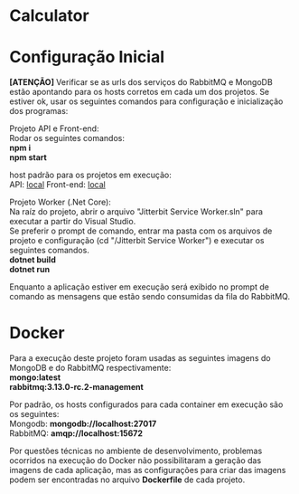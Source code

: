 # Calculator

# Configuração Inicial
<strong>[ATENÇÃO]</strong> Verificar se as urls dos serviços do RabbitMQ e MongoDB estão apontando para os hosts corretos em cada um dos projetos.
Se estiver ok, usar os seguintes comandos para  configuração e inicialização dos programas:

<p>Projeto API e Front-end:<br> 
Rodar os seguintes comandos:<br>
<strong>npm i</strong><br>
<strong>npm start</strong>

host padrão para os projetos em execução:<br>
API: [local](http://localhost:3000)
Front-end: [local](http://localhost:4200)

<p>Projeto Worker (.Net Core):<br>
Na raíz do projeto, abrir o arquivo "Jitterbit Service Worker.sln" para executar a partir do Visual Studio.<br>
Se preferir o prompt de comando, entrar ma pasta com os arquivos de projeto e configuração (cd "/Jitterbit Service Worker") e executar os seguintes comandos.<br>
<strong>dotnet build</strong><br>
<strong>dotnet run</strong><br>
  
Enquanto a aplicação estiver em execução será exibido no prompt de comando as mensagens que estão sendo consumidas da fila do RabbitMQ.

# Docker
Para a execução deste projeto foram usadas as seguintes imagens do MongoDB e do RabbitMQ respectivamente:<br>
<strong>mongo:latest</strong><br>
<strong>rabbitmq:3.13.0-rc.2-management</strong><br>

Por padrão, os hosts configurados para cada container em execução são os seguintes:<br>
Mongodb: <strong>mongodb://localhost:27017</strong><br>
RabbitMQ: <strong>amqp://localhost:15672</strong><br>

Por questões técnicas no ambiente de desenvolvimento, problemas ocorridos na execução do Docker não possibilitaram a geração das imagens de cada aplicação, mas as configurações para criar das imagens podem ser encontradas no arquivo <strong>Dockerfile</strong> de cada projeto. 

